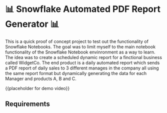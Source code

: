 # 📊 Snowflake Automated PDF Report Generator 📊

This is a quick proof of concept project to test out the functionality of Snowflake Notebooks. The goal was to limit myself to the main notebook functionality of the Snowflake Notebook envinronment as a way to learn. The idea was to create a scheduled dynamic report for a finctional business called WidgetCo. The end product is a daily automated report which sends a PDF report of daily sales to 3 different manages in the company all using the same report format but dynamically generating the data for each Manager and products A, B and C.

{{placeholder for demo video}}

## Requirements
